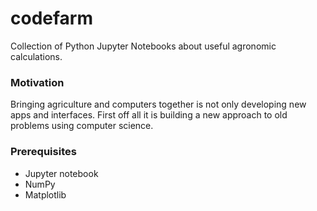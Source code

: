 # codefarm

Collection of Python Jupyter Notebooks about useful agronomic calculations.

### Motivation

Bringing agriculture and computers together is not only developing new apps and interfaces. First off all it is building a new approach to old problems using computer science.

### Prerequisites

* Jupyter notebook
* NumPy
* Matplotlib